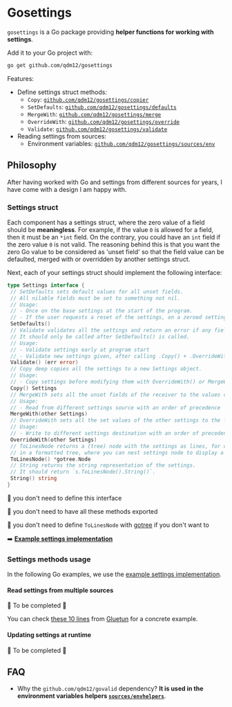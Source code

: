 # Gosettings

`gosettings` is a Go package providing **helper functions for working with settings**.

Add it to your Go project with:

```sh
go get github.com/qdm12/gosettings
```

Features:

- Define settings struct methods:
  - `Copy`: [`github.com/qdm12/gosettings/copier`](https://pkg.go.dev/github.com/qdm12/gosettings/copier)
  - `SetDefaults`: [`github.com/qdm12/gosettings/defaults`](https://pkg.go.dev/github.com/qdm12/gosettings/defaults)
  - `MergeWith`: [`github.com/qdm12/gosettings/merge`](https://pkg.go.dev/github.com/qdm12/gosettings/merge)
  - `OverrideWith`: [`github.com/qdm12/gosettings/override`](https://pkg.go.dev/github.com/qdm12/gosettings/override)
  - `Validate`: [`github.com/qdm12/gosettings/validate`](https://pkg.go.dev/github.com/qdm12/gosettings/validate)
- Reading settings from sources:
  - Environment variables: [`github.com/qdm12/gosettings/sources/env`](https://pkg.go.dev/github.com/qdm12/gosettings/sources/env)

## Philosophy

After having worked with Go and settings from different sources for years, I have come with a design I am happy with.

### Settings struct

Each component has a settings struct, where the zero value of a field should be **meaningless**.
For example, if the value `0` is allowed for a field, then it must be an `*int` field.
On the contrary, you could have an `int` field if the zero value `0` is not valid.
The reasoning behind this is that you want the zero Go value to be considered as 'unset field' so that the field value can be defaulted, merged with or overridden by another settings struct.

Next, each of your settings struct should implement the following interface:

```go
type Settings interface {
 // SetDefaults sets default values for all unset fields.
 // All nilable fields must be set to something not nil.
 // Usage:
 // - Once on the base settings at the start of the program.
 // - If the user requests a reset of the settings, on a zeroed settings struct.
 SetDefaults()
 // Validate validates all the settings and return an error if any field value is invalid.
 // It should only be called after SetDefaults() is called.
 // Usage:
 // - Validate settings early at program start
 // - Validate new settings given, after calling .Copy() + .OverrideWith(newSettings)
 Validate() (err error)
 // Copy deep copies all the settings to a new Settings object.
 // Usage:
 // - Copy settings before modifying them with OverrideWith() or MergeWith(), to validate them with Validate().
 Copy() Settings
 // MergeWith sets all the unset fields of the receiver to the values of the given settings.
 // Usage:
 // - Read from different settings source with an order of precedence
 MergeWith(other Settings)
 // OverrideWith sets all the set values of the other settings to the fields of the receiver settings.
 // Usage:
 // - Write to different settings destination with an order of precedence
 OverrideWith(other Settings)
 // ToLinesNode returns a (tree) node with the settings as lines, for displaying settings
 // in a formatted tree, where you can nest settings node to display a full settings tree.
 ToLinesNode() *gotree.Node
 // String returns the string representation of the settings.
 // It should return `s.ToLinesNode().String()`.
 String() string
}
```

💁 you don't need to define this interface

💁 you don't need to have all these methods exported

💁 you don't need to define `ToLinesNode` with [gotree](https://github.com/qdm12/gotree) if you don't want to

➡️ [**Example settings implementation**](examples/settings/settings.go)

### Settings methods usage

In the following Go examples, we use the [example settings implementation](examples/settings/settings.go).

#### Read settings from multiple sources

🚧 To be completed 🚧

You can check [these 10 lines](https://github.com/qdm12/gluetun/blob/a4c80b3045e65afbf86de44c89ad18deca51a43f/internal/configuration/sources/mux/reader.go#L31-L44) from [Gluetun](https://github.com/qdm12/gluetun) for a concrete example.

#### Updating settings at runtime

🚧 To be completed 🚧

## FAQ

- Why the `github.com/qdm12/govalid` dependency? **It is used in the environment variables helpers [`sources/envhelpers`](sources/envhelpers)**.
